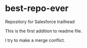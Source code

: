# best-repo-ever
Repository for Salesforce trailhead

This is the first addition to readme file.

I try to make a merge conflict.